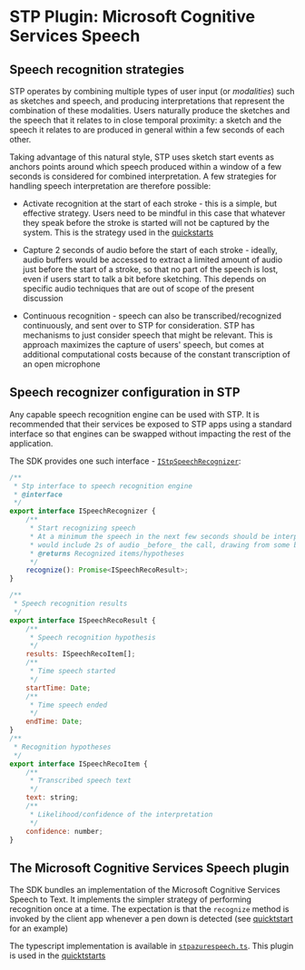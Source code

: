 # STP Plugin: Microsoft Cognitive Services Speech

## Speech recognition strategies

STP operates by combining multiple types of user input (or *modalities*) such as sketches and speech, and producing interpretations that represent the combination of these modalities. Users naturally produce the sketches and the speech that it relates to in close temporal proximity: a sketch and the speech it relates to are produced in general within a few seconds of each other.

Taking advantage of this natural style, STP uses sketch start events as anchors points around which speech produced within a window of a few seconds is considered for combined interpretation. A few strategies for handling speech interpretation are therefore possible:

* Activate recognition at the start of each stroke - this is a simple, but effective strategy. Users need to be mindful in this case that whatever they speak before the stroke is started will not be captured by the system. This is the strategy used in the [quickstarts](../../quickstart/)

* Capture 2 seconds of audio before the start of each stroke - ideally, audio buffers would be accessed to extract a limited amount of audio just before the start of a stroke, so that no part of the speech is lost, even if users start to talk a bit before sketching. This depends on specific audio techniques that are out of scope of the present discussion

* Continuous recognition - speech can also be transcribed/recognized continuously, and sent over to STP for consideration. STP has mechanisms to just consider speech that might be relevant. This is approach maximizes the capture of users' speech, but comes at additional computational costs because of the constant transcription of an open microphone

## Speech recognizer configuration in STP

Any capable speech recognition engine can be used with STP. It is recommended that their services be exposed to STP apps using a standard interface so that engines can be swapped without impacting the rest of the application. 

The SDK provides one such interface - [`IStpSpeechRecognizer`](interfaces/IStpSpeechRecognizer):

```javascript
/**
 * Stp interface to speech recognition engine
 * @interface
 */
export interface ISpeechRecognizer {
    /**
     * Start recognizing speech
     * At a minimum the speech in the next few seconds should be interpreted. Ideally, the recognition
     * would include 2s of audio _before_ the call, drawing from some buffer
     * @returns Recognized items/hypotheses
     */
    recognize(): Promise<ISpeechRecoResult>;
}

/**
 * Speech recognition results
 */
export interface ISpeechRecoResult {
    /**
     * Speech recognition hypothesis
     */
    results: ISpeechRecoItem[];
    /**
     * Time speech started
     */
    startTime: Date;
    /**
     * Time speech ended
     */
    endTime: Date;
}
/**
 * Recognition hypotheses
 */
export interface ISpeechRecoItem {
    /**
     * Transcribed speech text
     */
    text: string;
    /**
     * Likelihood/confidence of the interpretation
     */
    confidence: number;
}
```

## The Microsoft Cognitive Services Speech plugin

The SDK bundles an implementation of the Microsoft Cognitive Services Speech to Text. It implements the simpler strategy of performing recognition once at a time. The expectation is that the `recognize` method is invoked by the client app whenever a pen down is detected (see [quicktstart](../../quickstart/js) for an example)

The typescript implementation is available in  [`stpazurespeech.ts`](stpazurespeech.ts). This plugin is used in the [quicktstarts](../../quickstart) 
